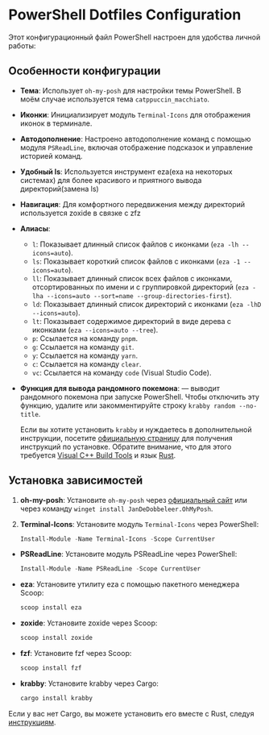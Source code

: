 # PowerShell Dotfiles Configuration

Этот конфигурационный файл PowerShell настроен для удобства личной работы:

## Особенности конфигурации

- **Тема**: Использует `oh-my-posh` для настройки темы PowerShell. В моём случае используется тема `catppuccin_macchiato`.
- **Иконки**: Инициализирует модуль `Terminal-Icons` для отображения иконок в терминале.
- **Автодополнение**: Настроено автодополнение команд с помощью модуля `PSReadLine`, включая отображение подсказок и управление историей команд.
- **Удобный ls**: Используется инструмент eza(exa на некоторых системах) для более красивого и приятного вывода директорий(замена ls)
- **Навигация**: Для комфортного передвижения между директорий используется zoxide в связке с zfz
- **Алиасы**:

  - `l`: Показывает длинный список файлов с иконками (`eza -lh --icons=auto`).
  - `ls`: Показывает короткий список файлов с иконками (`eza -1 --icons=auto`).
  - `ll`: Показывает длинный список всех файлов с иконками, отсортированных по имени и с группировкой директорий (`eza -lha --icons=auto --sort=name --group-directories-first`).
  - `ld`: Показывает длинный список директорий с иконками (`eza -lhD --icons=auto`).
  - `lt`: Показывает содержимое директорий в виде дерева с иконками (`eza --icons=auto --tree`).
  - `p`: Ссылается на команду `pnpm`.
  - `g`: Ссылается на команду `git`.
  - `y`: Ссылается на команду `yarn`.
  - `c`: Ссылается на команду `clear`.
  - `vc`: Ссылается на команду `code` (Visual Studio Code).

- **Функция для вывода рандомного покемона**: — выводит рандомного покемона при запуске PowerShell. Чтобы отключить эту функцию, удалите или закомментируйте строку `krabby random --no-title`.

  Если вы хотите установить `krabby` и нуждаетесь в дополнительной инструкции, посетите [официальную страницу](https://github.com/yannjor/krabby?tab=readme-ov-file#installing-from-source-other-distros-and-macoswindows) для получения инструкций по установке. Обратите внимание, что для этого требуется [Visual C++ Build Tools](https://visualstudio.microsoft.com/visual-cpp-build-tools/) и язык [Rust](https://www.rust-lang.org/learn/get-started).

## Установка зависимостей

1. **oh-my-posh**: Установите `oh-my-posh` через [официальный сайт](https://ohmyposh.dev/docs/windows/installation) или через команду `winget install JanDeDobbeleer.OhMyPosh`.

2. **Terminal-Icons**: Установите модуль `Terminal-Icons` через PowerShell:

   ```powershell
   Install-Module -Name Terminal-Icons -Scope CurrentUser
   ```

- **PSReadLine**: Установите модуль PSReadLine через PowerShell:

  ```powershell
  Install-Module -Name PSReadLine -Scope CurrentUser
  ```

- **eza**: Установите утилиту eza с помощью пакетного менеджера Scoop:

  ```bash
  scoop install eza
  ```

- **zoxide**: Установите zoxide через Scoop:

  ```bash
  scoop install zoxide
  ```

- **fzf**: Установите fzf через Scoop:

  ```bash
  scoop install fzf
  ```

- **krabby**: Установите krabby через Cargo:

  ```bash
  cargo install krabby
  ```

Если у вас нет Cargo, вы можете установить его вместе с Rust, следуя [инструкциям](https://www.rust-lang.org/learn/get-started).
